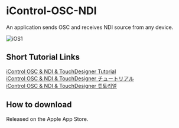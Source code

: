 # iControl-OSC-NDI
An application sends OSC and receives NDI source from any device.

![iOS1](https://github.com/gwangyu-lee/iControl-OSC-NDI/assets/79373845/f80491a2-deae-4479-b73f-d0eec99fb146)

## Short Tutorial Links    
<a href="https://www.gwangyulee.com/p/icontrol-osc-ndi-tutorial-eng.html" target="_blank">iControl OSC & NDI & TouchDesigner Tutorial</a>    
<a href="https://www.gwangyulee.com/p/icontrol-osc-ndi-tutorial-jpn.html" target="_blank">iControl OSC & NDI & TouchDesigner チュートリアル</a>    
<a href="https://www.gwangyulee.com/p/icontrol-osc-ndi-tutorial-kor.html" target="_blank">iControl OSC & NDI & TouchDesigner 튜토리얼</a>    

## How to download
Released on the Apple App Store.    
